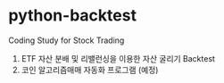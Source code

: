 # python-backtest

Coding Study for Stock Trading

1. ETF 자산 분배 및 리밸런싱을 이용한 자산 굴리기 Backtest
2. 코인 알고리즘매매 자동화 프로그램 (예정)